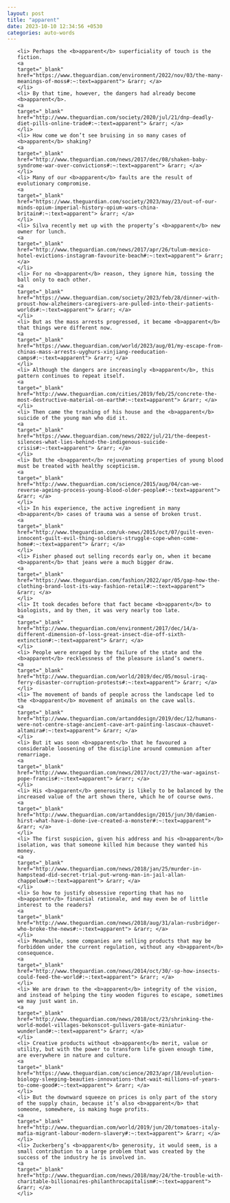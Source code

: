 ```yaml
---
layout: post
title: "apparent"
date: 2023-10-10 12:34:56 +0530
categories: auto-words
---
```

<ol>

    <li> Perhaps the <b>apparent</b> superficiality of touch is the fiction.
    <a 
    target="_blank" 
    href="https://www.theguardian.com/environment/2022/nov/03/the-many-meanings-of-moss#:~:text=apparent"> &rarr; </a>
    </li>
    <li> By that time, however, the dangers had already become <b>apparent</b>.
    <a 
    target="_blank" 
    href="http://www.theguardian.com/society/2020/jul/21/dnp-deadly-diet-pills-online-trade#:~:text=apparent"> &rarr; </a>
    </li>
    <li> How come we don’t see bruising in so many cases of <b>apparent</b> shaking?
    <a 
    target="_blank" 
    href="http://www.theguardian.com/news/2017/dec/08/shaken-baby-syndrome-war-over-convictions#:~:text=apparent"> &rarr; </a>
    </li>
    <li> Many of our <b>apparent</b> faults are the result of evolutionary compromise.
    <a 
    target="_blank" 
    href="https://www.theguardian.com/society/2023/may/23/out-of-our-minds-opium-imperial-history-opium-wars-china-britain#:~:text=apparent"> &rarr; </a>
    </li>
    <li> Silva recently met up with the property’s <b>apparent</b> new owner for lunch.
    <a 
    target="_blank" 
    href="http://www.theguardian.com/news/2017/apr/26/tulum-mexico-hotel-evictions-instagram-favourite-beach#:~:text=apparent"> &rarr; </a>
    </li>
    <li> For no <b>apparent</b> reason, they ignore him, tossing the ball only to each other.
    <a 
    target="_blank" 
    href="https://www.theguardian.com/society/2023/feb/28/dinner-with-proust-how-alzheimers-caregivers-are-pulled-into-their-patients-worlds#:~:text=apparent"> &rarr; </a>
    </li>
    <li> But as the mass arrests progressed, it became <b>apparent</b> that things were different now.
    <a 
    target="_blank" 
    href="https://www.theguardian.com/world/2023/aug/01/my-escape-from-chinas-mass-arrests-uyghurs-xinjiang-reeducation-camps#:~:text=apparent"> &rarr; </a>
    </li>
    <li> Although the dangers are increasingly <b>apparent</b>, this pattern continues to repeat itself.
    <a 
    target="_blank" 
    href="http://www.theguardian.com/cities/2019/feb/25/concrete-the-most-destructive-material-on-earth#:~:text=apparent"> &rarr; </a>
    </li>
    <li> Then came the trashing of his house and the <b>apparent</b> suicide of the young man who did it.
    <a 
    target="_blank" 
    href="https://www.theguardian.com/news/2022/jul/21/the-deepest-silences-what-lies-behind-the-indigenous-suicide-crisis#:~:text=apparent"> &rarr; </a>
    </li>
    <li> But the <b>apparent</b> rejuvenating properties of young blood must be treated with healthy scepticism.
    <a 
    target="_blank" 
    href="http://www.theguardian.com/science/2015/aug/04/can-we-reverse-ageing-process-young-blood-older-people#:~:text=apparent"> &rarr; </a>
    </li>
    <li> In his experience, the active ingredient in many <b>apparent</b> cases of trauma was a sense of broken trust.
    <a 
    target="_blank" 
    href="http://www.theguardian.com/uk-news/2015/oct/07/guilt-even-innocent-guilt-evil-thing-soldiers-struggle-cope-when-come-home#:~:text=apparent"> &rarr; </a>
    </li>
    <li> Fisher phased out selling records early on, when it became <b>apparent</b> that jeans were a much bigger draw.
    <a 
    target="_blank" 
    href="https://www.theguardian.com/fashion/2022/apr/05/gap-how-the-clothing-brand-lost-its-way-fashion-retail#:~:text=apparent"> &rarr; </a>
    </li>
    <li> It took decades before that fact became <b>apparent</b> to biologists, and by then, it was very nearly too late.
    <a 
    target="_blank" 
    href="http://www.theguardian.com/environment/2017/dec/14/a-different-dimension-of-loss-great-insect-die-off-sixth-extinction#:~:text=apparent"> &rarr; </a>
    </li>
    <li> People were enraged by the failure of the state and the <b>apparent</b> recklessness of the pleasure island’s owners.
    <a 
    target="_blank" 
    href="http://www.theguardian.com/world/2019/dec/05/mosul-iraq-ferry-disaster-corruption-protests#:~:text=apparent"> &rarr; </a>
    </li>
    <li> The movement of bands of people across the landscape led to the <b>apparent</b> movement of animals on the cave walls.
    <a 
    target="_blank" 
    href="http://www.theguardian.com/artanddesign/2019/dec/12/humans-were-not-centre-stage-ancient-cave-art-painting-lascaux-chauvet-altamira#:~:text=apparent"> &rarr; </a>
    </li>
    <li> But it was soon <b>apparent</b> that he favoured a considerable loosening of the discipline around communion after remarriage.
    <a 
    target="_blank" 
    href="http://www.theguardian.com/news/2017/oct/27/the-war-against-pope-francis#:~:text=apparent"> &rarr; </a>
    </li>
    <li> His <b>apparent</b> generosity is likely to be balanced by the increased value of the art shown there, which he of course owns.
    <a 
    target="_blank" 
    href="http://www.theguardian.com/artanddesign/2015/jun/30/damien-hirst-what-have-i-done-ive-created-a-monster#:~:text=apparent"> &rarr; </a>
    </li>
    <li> The first suspicion, given his address and his <b>apparent</b> isolation, was that someone killed him because they wanted his money.
    <a 
    target="_blank" 
    href="http://www.theguardian.com/news/2018/jan/25/murder-in-hampstead-did-secret-trial-put-wrong-man-in-jail-allan-chappelow#:~:text=apparent"> &rarr; </a>
    </li>
    <li> So how to justify obsessive reporting that has no <b>apparent</b> financial rationale, and may even be of little interest to the readers?
    <a 
    target="_blank" 
    href="http://www.theguardian.com/news/2018/aug/31/alan-rusbridger-who-broke-the-news#:~:text=apparent"> &rarr; </a>
    </li>
    <li> Meanwhile, some companies are selling products that may be forbidden under the current regulation, without any <b>apparent</b> consequence.
    <a 
    target="_blank" 
    href="http://www.theguardian.com/news/2014/oct/30/-sp-how-insects-could-feed-the-world#:~:text=apparent"> &rarr; </a>
    </li>
    <li> We are drawn to the <b>apparent</b> integrity of the vision, and instead of helping the tiny wooden figures to escape, sometimes we may just want in.
    <a 
    target="_blank" 
    href="http://www.theguardian.com/news/2018/oct/23/shrinking-the-world-model-villages-bekonscot-gullivers-gate-miniatur-wunderland#:~:text=apparent"> &rarr; </a>
    </li>
    <li> Creative products without <b>apparent</b> merit, value or utility, but with the power to transform life given enough time, are everywhere in nature and culture.
    <a 
    target="_blank" 
    href="https://www.theguardian.com/science/2023/apr/18/evolution-biology-sleeping-beauties-innovations-that-wait-millions-of-years-to-come-good#:~:text=apparent"> &rarr; </a>
    </li>
    <li> But the downward squeeze on prices is only part of the story of the supply chain, because it’s also <b>apparent</b> that someone, somewhere, is making huge profits.
    <a 
    target="_blank" 
    href="http://www.theguardian.com/world/2019/jun/20/tomatoes-italy-mafia-migrant-labour-modern-slavery#:~:text=apparent"> &rarr; </a>
    </li>
    <li> Zuckerberg’s <b>apparent</b> generosity, it would seem, is a small contribution to a large problem that was created by the success of the industry he is involved in.
    <a 
    target="_blank" 
    href="http://www.theguardian.com/news/2018/may/24/the-trouble-with-charitable-billionaires-philanthrocapitalism#:~:text=apparent"> &rarr; </a>
    </li>